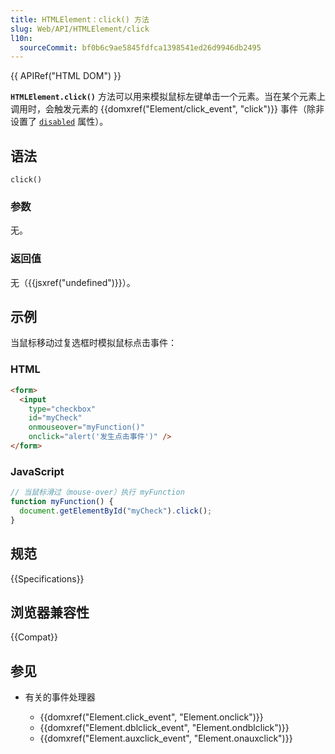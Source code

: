 ```yaml
---
title: HTMLElement：click() 方法
slug: Web/API/HTMLElement/click
l10n:
  sourceCommit: bf0b6c9ae5845fdfca1398541ed26d9946db2495
---
```


{{ APIRef("HTML DOM") }}

**`HTMLElement.click()`** 方法可以用来模拟鼠标左键单击一个元素。当在某个元素上调用时，会触发元素的 {{domxref("Element/click_event", "click")}} 事件（除非设置了 [`disabled`](/zh-CN/docs/Web/HTML/Attributes/disabled) 属性）。

## 语法

```js-nolint
click()
```

### 参数

无。

### 返回值

无（{{jsxref("undefined")}}）。

## 示例

当鼠标移动过复选框时模拟鼠标点击事件：

### HTML

```html
<form>
  <input
    type="checkbox"
    id="myCheck"
    onmouseover="myFunction()"
    onclick="alert('发生点击事件')" />
</form>
```

### JavaScript

```js
// 当鼠标滑过（mouse-over）执行 myFunction
function myFunction() {
  document.getElementById("myCheck").click();
}
```

## 规范

{{Specifications}}

## 浏览器兼容性

{{Compat}}

## 参见

- 有关的事件处理器

  - {{domxref("Element.click_event", "Element.onclick")}}
  - {{domxref("Element.dblclick_event", "Element.ondblclick")}}
  - {{domxref("Element.auxclick_event", "Element.onauxclick")}}
